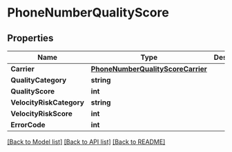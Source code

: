 # PhoneNumberQualityScore

## Properties

Name | Type | Description | Notes
------------ | ------------- | ------------- | -------------
**Carrier** | [**PhoneNumberQualityScoreCarrier**](PhoneNumberQualityScoreCarrier.md) |  |[optional] 
**QualityCategory** | **string** |  |[optional] 
**QualityScore** | **int** |  |[optional] 
**VelocityRiskCategory** | **string** |  |[optional] 
**VelocityRiskScore** | **int** |  |[optional] 
**ErrorCode** | **int** |  |[optional] 

[[Back to Model list]](../README.md#documentation-for-models) [[Back to API list]](../README.md#documentation-for-api-endpoints) [[Back to README]](../README.md)


